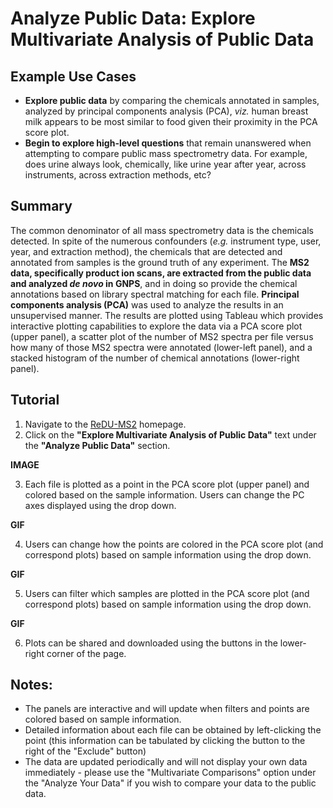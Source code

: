 # Analyze Public Data: Explore Multivariate Analysis of Public Data
## Example Use Cases
 * **Explore public data** by comparing the chemicals annotated in samples, analyzed by principal components analysis (PCA), *viz.* human breast milk appears to be most similar to food given their proximity in the PCA score plot.
 * **Begin to explore high-level questions** that remain unanswered when attempting to compare public mass spectrometry data. For example, does urine always look, chemically, like urine year after year, across instruments, across extraction methods, etc?

## Summary
 The common denominator of all mass spectrometry data is the chemicals detected. In spite of the numerous confounders (*e.g.* instrument type, user, year, and extraction method), the chemicals that are detected and annotated from samples is the ground truth of any experiment. The **MS2 data, specifically product ion scans, are extracted from the public data and analyzed *de novo* in GNPS**, and in doing so provide the chemical annotations based on library spectral matching for each file. **Principal components analysis (PCA)** was used to analyze the results in an unsupervised manner. The results are plotted using Tableau which provides interactive plotting capabilities to explore the data via a PCA score plot (upper panel), a scatter plot of the number of MS2 spectra per file versus how many of those MS2 spectra were annotated (lower-left panel), and a stacked histogram of the number of chemical annotations (lower-right panel).

## Tutorial
 1. Navigate to the [ReDU-MS2](http://dorresteinappshub.ucsd.edu:5005/) homepage.
 2. Click on the **"Explore Multivariate Analysis of Public Data"** text under the **"Analyze Public Data"** section.

 **IMAGE**

 3. Each file is plotted as a point in the PCA score plot (upper panel) and colored based on the sample information. Users can change the PC axes displayed using the drop down.

   **GIF**

 4. Users can change how the points are colored in the PCA score plot (and correspond plots) based on sample information using the drop down.

   **GIF**

 5. Users can filter which samples are plotted in the PCA score plot (and correspond plots) based on sample information using the drop down.

   **GIF**

 6. Plots can be shared and downloaded using the buttons in the lower-right corner of the page.

## Notes:
 * The panels are interactive and will update when filters and points are colored based on sample information.
 * Detailed information about each file can be obtained by left-clicking the point (this information can be tabulated by clicking the button to the right of the "Exclude" button)
 * The data are updated periodically and will not display your own data immediately - please use the "Multivariate Comparisons" option under the "Analyze Your Data" if you wish to compare your data to the public data.
